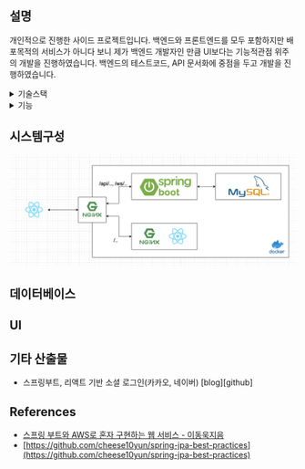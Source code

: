 ## 설명
개인적으로 진행한 사이드 프로젝트입니다. 백엔드와 프론트엔드를 모두 포함하지만 배포목적의 서비스가 아니다 보니 제가 백엔드 개발자인 만큼 UI보다는 기능적관점 위주의 개발을 진행하였습니다. 백엔드의 테스트코드, API 문서화에 중점을 두고 개발을 진행하였습니다. 


<details>
<summary>기술스택</summary>
<div markdown="1">

* 백엔드
  * Java8
  * Spring boot
  * Spring Data JPA
  * Spring Validation
  * Spring AMQP
  * Spring Websocket
  * Spring Security
  * Spring OAuth2 Client
  * Spring Rest Docs

* 프론트엔드
  * Typescript
  * ReactJS
  * Redux-Saga
  * Typesafe Action
  * Socket.io
  * Sementic UI
  * Echart

* 데이터베이스
  * MySql

* Etc
  * Docker
  * Nginx

</div>
</details>


<details>
<summary>기능</summary>
<div markdown="1">

* 소셜 로그인
  * 네이버
  * 카카오
* 상품목록
  * 카테고리별 전체 상품목록
  * 내가 경매 참여중인 상품목록
  * 경매 완료된 상품목록
  * 내가 판매중인 상품목록
* 상품검색
  * 상품 이름
  * 상품 판매자
  * 태그 기반
* 상품등록
  * 기본 정보 등록
  * 경매 관련 정보 등록
    * 경매 시작/종료 시간
    * 경매 시작가격
  * 이미지 등록
    * 썸네일 저장
* 실시간 경매기능
  * 가격제시
  * 종료시간에 대한 경매종료

</div>
</details>



## 시스템구성
![](./docs/system.png)




## 데이터베이스





## UI



## 기타 산출물
* 스프링부트, 리액트 기반 소셜 로그인(카카오, 네이버) [blog][github]




## References
* [스프링 부트와 AWS로 혼자 구현하는 웹 서비스 - 이동욱지음](http://www.kyobobook.co.kr/product/detailViewKor.laf?ejkGb=KOR&mallGb=KOR&barcode=9788965402602&orderClick=LEa&Kc=)
* [https://github.com/cheese10yun/spring-jpa-best-practices](https://github.com/cheese10yun/spring-jpa-best-practices)
